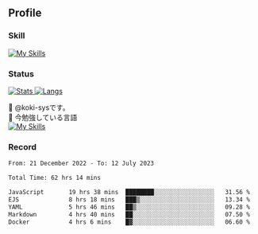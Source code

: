 ## Profile
### Skill
[![My Skills](https://skillicons.dev/icons?i=html,css,javascript,php,java,nodejs,react,bootstrap,docker,laravel,git,github,githubactions,materialui&theme=dark)](https://skillicons.dev)<br>
### Status
[![Stats](https://github-readme-stats.vercel.app/api?username=koki-sys&count_private=true&show_icons=true)
![Langs](https://github-readme-stats.vercel.app/api/top-langs/?username=koki-sys&layout=compact)](https://github.com/koki-sys)

👋 @koki-sysです。<br/>
🌱 今勉強している言語<br/>
[![My Skills](https://skillicons.dev/icons?i=typescript,react,golang&theme=dark)](https://skillicons.dev)


<!---
koki-sys/koki-sys is a ✨ special ✨ repository because its `README.md` (this file) appears on your GitHub profile.
You can click the Preview link to take a look at your changes.
--->

### Record
<!--START_SECTION:waka-->

```txt
From: 21 December 2022 - To: 12 July 2023

Total Time: 62 hrs 14 mins

JavaScript       19 hrs 38 mins  ████████░░░░░░░░░░░░░░░░░   31.56 %
EJS              8 hrs 18 mins   ███▒░░░░░░░░░░░░░░░░░░░░░   13.34 %
YAML             5 hrs 46 mins   ██▒░░░░░░░░░░░░░░░░░░░░░░   09.28 %
Markdown         4 hrs 40 mins   ██░░░░░░░░░░░░░░░░░░░░░░░   07.50 %
Docker           4 hrs 6 mins    █▓░░░░░░░░░░░░░░░░░░░░░░░   06.60 %
```

<!--END_SECTION:waka-->
